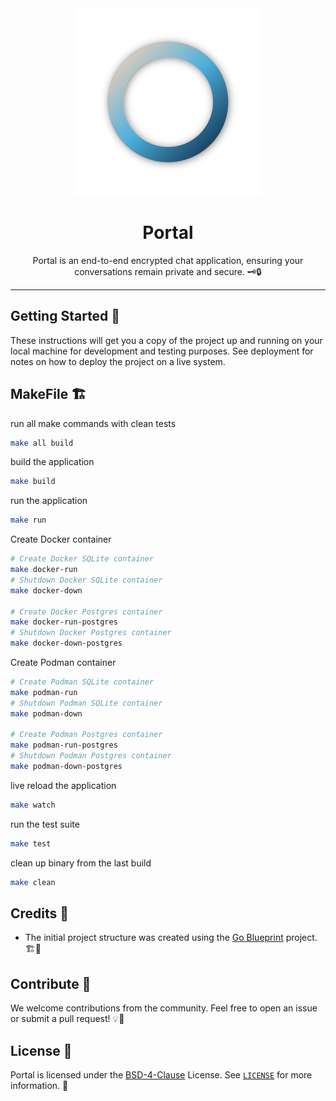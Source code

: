 <div align="center">
    <img width="300" src="./assets/images/portal.png" alt="Portal Logo">  
    <H1>Portal</H1>
    <p>Portal is an end-to-end encrypted chat application, ensuring your conversations remain private and secure. 🗝️🔒<p>
</div>

<hr>

## Getting Started 🚀

These instructions will get you a copy of the project up and running on your local machine for development and testing purposes. See deployment for notes on how to deploy the project on a live system.

## MakeFile 🏗️

run all make commands with clean tests
```bash
make all build
```

build the application
```bash
make build
```

run the application
```bash
make run
```

Create Docker container
```bash
# Create Docker SQLite container
make docker-run
# Shutdown Docker SQLite container
make docker-down

# Create Docker Postgres container
make docker-run-postgres
# Shutdown Docker Postgres container
make docker-down-postgres
```

Create Podman container
```bash
# Create Podman SQLite container
make podman-run
# Shutdown Podman SQLite container
make podman-down

# Create Podman Postgres container
make podman-run-postgres
# Shutdown Podman Postgres container
make podman-down-postgres
```

live reload the application
```bash
make watch
```

run the test suite
```bash
make test
```

clean up binary from the last build
```bash
make clean
```

## Credits 🙏

- The initial project structure was created using the [Go Blueprint](https://go-blueprint.dev/) project. 🏗️📝


## Contribute 🤝

We welcome contributions from the community. Feel free to open an issue or submit a pull request! 💡🔧

## License 📄

Portal is licensed under the [BSD-4-Clause](https://en.wikipedia.org/wiki/BSD_licenses) License. See [`LICENSE`](./LICENSE) for more information. 📜